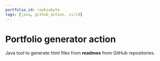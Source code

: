 ```yaml
---
portfolio_id: rookiebyte
tags: [java, github_action. ci/cd]
---
```


# Portfolio generator action

Java tool to generate html files from **readmes** from GitHub repositories.
